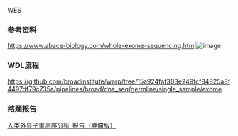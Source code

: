 WES

### 参考资料
https://www.abace-biology.com/whole-exome-sequencing.htm
![image](https://github.com/petemeng/WGS/assets/96255420/d1d48148-3211-47b1-be29-09a4be21cca1)

### WDL流程
https://github.com/broadinstitute/warp/tree/15a924faf303e249fcf84825a8f4497df79c735a/pipelines/broad/dna_seq/germline/single_sample/exome

### 结题报告
[人类外显子重测序分析_报告（肿瘤版）](https://www.bioincloud.tech/cloudir/reports/WES/wes_report.html)

